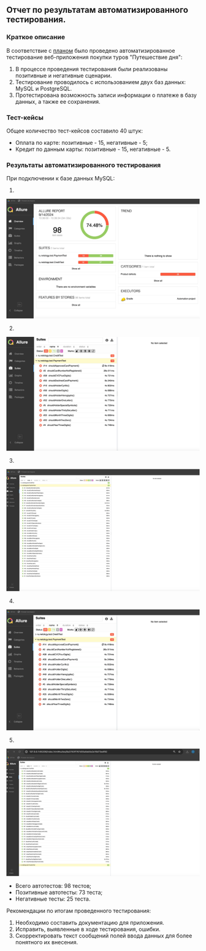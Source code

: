 ## Отчет по результатам автоматизированного тестирования.

### Краткое описание

В соответствие с [планом](https://github.com/VikaEra/Automation-project/blob/master/documents/Plan.md) было проведено автоматизированное тестирование веб-приложения покупки туров "Путешествие дня":
1. В процессе проведения тестирования были реализованы позитивные и негативные сценарии.
2. Тестирование проводилось с использованием двух баз данных: MySQL и PostgreSQL.
3. Протестирована возможность записи информации о платеже в базу данных, а также ее сохранения.

### Тест-кейсы

Общее количество тест-кейсов составило 40 штук:
- Оплата по карте: позитивные - 15, негативные - 5;
- Кредит по данным карты: позитивные - 15, негативные - 5.

### Результаты автоматизированного тестирования

   При подключении к базе данных MySQL:

1. 
![img.png](img.png)

2.
![img_1.png](img_1.png)

3.
![img_2.png](img_2.png)

4.
![img_3.png](img_3.png)

5.
![img_4.png](img_4.png)

- Всего автотестов: 98 тестов;
- Позитивные автотесты: 73 теста;
- Негативные тесты: 25 теста.

Рекомендации по итогам проведенного тестирования:
1. Необходимо составить документацию для приложения.
2. Исправить, выявленные в ходе тестирования, ошибки.
3. Скорректировать текст сообщений полей ввода данных для более понятного их внесения.